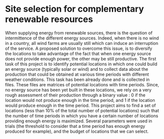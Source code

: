 # Site selection for complementary renewable resources
 
When supplying energy from renewable sources, there is the question of intermittence of the different energy sources. Indeed, when there is no wind in a country, all wind farms are usually still which can induce an interruption of the service. A proposed solution to overcome this issue, is to diversify the locations to take advantage of the fact that when one energy source does not provide enough power, the other may be still productive. The first task of this project is to identify potential locations in which one could build an energy source (typically solar or wind) and to collect data about the production that could be obtained at various time periods with different weather conditions. This task has been already done and is collected in files. These files are matrices of potential locations with time periods. Since, no energy source has been yet built in these locations, we rely on a very rough assessment of their production through a binary value : 0 if the location would not produce enough in the time period, and 1 if the location would produce
enough in the time period. This project aims to find a set of locations (less than 10% of the total number of potential locations) such that the number of time periods in which you have a certain number of locations providing enough energy is maximized. Several parameters were used in trials (the threshold to consider that a time period has enough energy produced for example), and the budget of locations that we can select.
